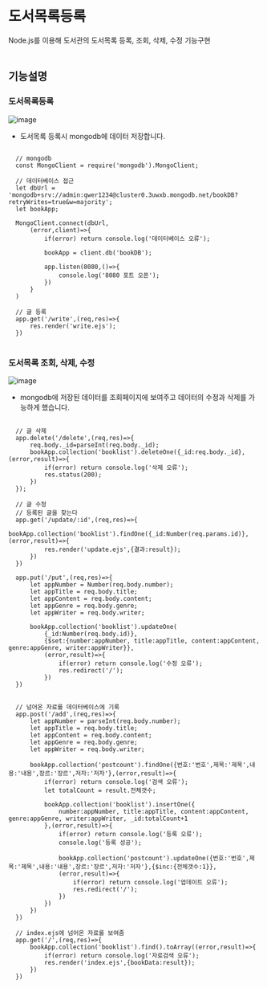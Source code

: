 # 도서목록등록
Node.js를 이용해 도서관의 도서목록 등록, 조회, 삭제, 수정 기능구현
<br/>
<br/>
## 기능설명
### 도서목록등록
![image](https://user-images.githubusercontent.com/89722981/165805936-59f776e1-ba60-4fcf-85a8-a90daba79301.png)
* 도서목록 등록시 mongodb에 데이터 저장합니다.
<pre>
<code>
  // mongodb
  const MongoClient = require('mongodb').MongoClient;

  // 데이터베이스 접근
  let dbUrl = 'mongodb+srv://admin:qwer1234@cluster0.3uwxb.mongodb.net/bookDB?retryWrites=true&w=majority';
  let bookApp;

  MongoClient.connect(dbUrl,
      (error,client)=>{ 
          if(error) return console.log('데이터베이스 오류');

          bookApp = client.db('bookDB');

          app.listen(8080,()=>{
              console.log('8080 포트 오픈');
          })
      }
  )

  // 글 등록
  app.get('/write',(req,res)=>{
      res.render('write.ejs');
  })
</code>
</pre>

### 도서목록 조회, 삭제, 수정
![image](https://user-images.githubusercontent.com/89722981/165805992-3c530118-0437-4818-a1df-56d0fe3e3597.png)
* mongodb에 저장된 데이터를 조회페이지에 보여주고 데이터의 수정과 삭제를 가능하게 했습니다.
<pre>
<code>
  // 글 삭제
  app.delete('/delete',(req,res)=>{
      req.body._id=parseInt(req.body._id);
      bookApp.collection('booklist').deleteOne({_id:req.body._id},(error,result)=>{
          if(error) return console.log('삭제 오류');
          res.status(200);
      }) 
  });

  // 글 수정
  // 등록된 글을 찾는다
  app.get('/update/:id',(req,res)=>{
      bookApp.collection('booklist').findOne({_id:Number(req.params.id)},(error,result)=>{
          res.render('update.ejs',{결과:result});
      })  
  })

  app.put('/put',(req,res)=>{
      let appNumber = Number(req.body.number);
      let appTitle = req.body.title;
      let appContent = req.body.content;
      let appGenre = req.body.genre;
      let appWriter = req.body.writer;

      bookApp.collection('booklist').updateOne(
          {_id:Number(req.body.id)},
          {$set:{number:appNumber, title:appTitle, content:appContent, genre:appGenre, writer:appWriter}},
          (error,result)=>{
              if(error) return console.log('수정 오류');
              res.redirect('/');
          })
  })


  // 넘어온 자료를 데이터베이스에 기록
  app.post('/add',(req,res)=>{
      let appNumber = parseInt(req.body.number);
      let appTitle = req.body.title;
      let appContent = req.body.content;
      let appGenre = req.body.genre;
      let appWriter = req.body.writer;

      bookApp.collection('postcount').findOne({번호:'번호',제목:'제목',내용:'내용',장르:'장르',저자:'저자'},(error,result)=>{
          if(error) return console.log('검색 오류');
          let totalCount = result.전체갯수;

          bookApp.collection('booklist').insertOne({
              number:appNumber, title:appTitle, content:appContent, genre:appGenre, writer:appWriter, _id:totalCount+1
          },(error,result)=>{
              if(error) return console.log('등록 오류');
              console.log('등록 성공');

              bookApp.collection('postcount').updateOne({번호:'번호',제목:'제목',내용:'내용',장르:'장르',저자:'저자'},{$inc:{전체갯수:1}},
              (error,result)=>{
                  if(error) return console.log('업데이트 오류');  
                  res.redirect('/');
              })
          })
      })
  })

  // index.ejs에 넘어온 자료를 보여줌
  app.get('/',(req,res)=>{
      bookApp.collection('booklist').find().toArray((error,result)=>{
          if(error) return console.log('자료검색 오류');
          res.render('index.ejs',{bookData:result});
      })
  })
</code>
</pre>
